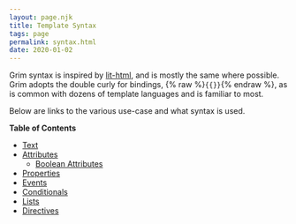 ```yaml
---
layout: page.njk
title: Template Syntax
tags: page
permalink: syntax.html
date: 2020-01-02
---
```


Grim syntax is inspired by [lit-html](https://lit-html.polymer-project.org/), and is mostly the same where possible. Grim adopts the double curly for bindings, {% raw %}`{{}}`{% endraw %}, as is common with dozens of template languages and is familiar to most.

Below are links to the various use-case and what syntax is used.

__Table of Contents__

* [Text](./syntax/text.html)
* [Attributes](./syntax/attribute.html)
  * [Boolean Attributes](./syntax/attribute.html#boolean)
* [Properties](./syntax/property.html)
* [Events](./syntax/event.html)
* [Conditionals](./syntax/conditional.html)
* [Lists](./syntax/list.html)
* [Directives](./syntax/directive.html)